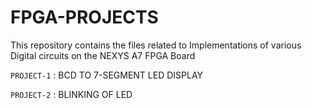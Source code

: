 # FPGA-PROJECTS
This repository contains the files related to Implementations of various Digital circuits on the NEXYS A7 FPGA Board


`PROJECT-1` : BCD TO 7-SEGMENT LED DISPLAY

`PROJECT-2` : BLINKING OF LED
